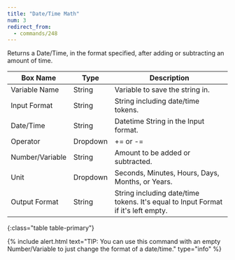 ```yaml
---
title: "Date/Time Math"
num: 3
redirect_from:
  - commands/248
---
```


Returns a Date/Time, in the format specified, after adding or subtracting an amount of time.

|Box Name|Type|Description|
|--------|--------|--------
|Variable Name|String|Variable to save the string in.|
|Input Format|String|String including date/time tokens.|
|Date/Time|String|Datetime String in the Input format.|
|Operator|Dropdown|+= or -=|
|Number/Variable|String|Amount to be added or subtracted.|
|Unit|Dropdown|Seconds, Minutes, Hours, Days, Months, or Years.|
|Output Format|String|String including date/time tokens. It's equal to Input Format if it's left empty.|
{:class="table table-primary"}

{% include alert.html text="TIP: You can use this command with an empty Number/Variable to just change the format of a date/time." type="info" %}
